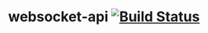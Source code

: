 # websocket-api [![Build Status](https://travis-ci.org/TexDocs/websocket-api.svg?branch=master)](https://travis-ci.org/TexDocs/websocket-api)

